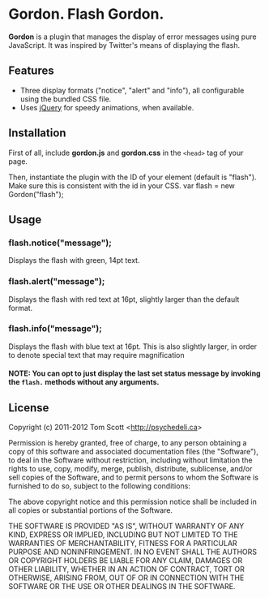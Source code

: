 Gordon. Flash Gordon.
=====================

**Gordon** is a plugin that manages the display of error messages using pure JavaScript. It was inspired by Twitter's means of displaying the flash.

Features
--------

* Three display formats ("notice", "alert" and "info"), all configurable using the bundled CSS file.
* Uses [jQuery](http://jquery.com/) for speedy animations, when available.

Installation
------------

First of all, include **gordon.js** and **gordon.css** in the `<head>` tag of your page.

Then, instantiate the plugin with the ID of your element (default is "flash"). Make sure this is consistent with the id in your CSS.
  var flash = new Gordon("flash");

Usage
-----

### flash.notice("message");
Displays the flash with green, 14pt text.

### flash.alert("message");
Displays the flash with red text at 16pt, slightly larger than the default format.

### flash.info("message");
Displays the flash with blue text at 16pt. This is also slightly larger, in order to denote special text that may require magnification

#### **NOTE:** You can opt to just display the last set status message by invoking the `flash.` methods without any arguments.

License
-------

Copyright (c) 2011-2012 Tom Scott <<http://psychedeli.ca>>

Permission is hereby granted, free of charge, to any person obtaining a copy
of this software and associated documentation files (the "Software"), to deal
in the Software without restriction, including without limitation the rights
to use, copy, modify, merge, publish, distribute, sublicense, and/or sell
copies of the Software, and to permit persons to whom the Software is
furnished to do so, subject to the following conditions:

The above copyright notice and this permission notice shall be included in
all copies or substantial portions of the Software.

THE SOFTWARE IS PROVIDED "AS IS", WITHOUT WARRANTY OF ANY KIND, EXPRESS OR
IMPLIED, INCLUDING BUT NOT LIMITED TO THE WARRANTIES OF MERCHANTABILITY,
FITNESS FOR A PARTICULAR PURPOSE AND NONINFRINGEMENT. IN NO EVENT SHALL THE
AUTHORS OR COPYRIGHT HOLDERS BE LIABLE FOR ANY CLAIM, DAMAGES OR OTHER
LIABILITY, WHETHER IN AN ACTION OF CONTRACT, TORT OR OTHERWISE, ARISING FROM,
OUT OF OR IN CONNECTION WITH THE SOFTWARE OR THE USE OR OTHER DEALINGS IN
THE SOFTWARE.

